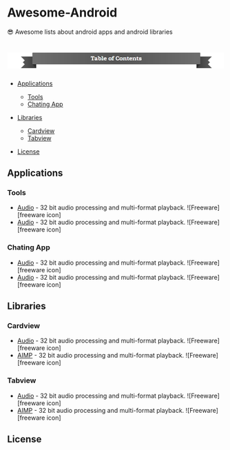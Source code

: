 # Awesome-Android
😎 Awesome lists about android apps and android libraries


# <img src="https://raw.githubusercontent.com/Awesome-Windows/Awesome/master/media/chrome_2016-06-11_19-02-31.png" alt="table of contents">

<!-- vim-markdown-toc GFM -->

- [Applications](#applications)
  - [Tools](#tools)
  - [Chating App](#chating-app)


- [Libraries](#setup)
  - [Cardview](#cardview)
  - [Tabview](#tabview)
  
- [License](#license)

<!-- vim-markdown-toc -->

## Applications

### Tools

- [Audio](http://www.aimp.ru/) - 32 bit audio processing and multi-format playback. ![Freeware][freeware icon]
- [Audio](http://www.aimp.ru/) - 32 bit audio processing and multi-format playback. ![Freeware][freeware icon]

### Chating App

- [Audio](http://www.aimp.ru/) - 32 bit audio processing and multi-format playback. ![Freeware][freeware icon]
- [Audio](http://www.aimp.ru/) - 32 bit audio processing and multi-format playback. ![Freeware][freeware icon]

## Libraries

### Cardview

- [Audio](http://www.aimp.ru/) - 32 bit audio processing and multi-format playback. ![Freeware][freeware icon]
- [AIMP](http://www.aimp.ru/) - 32 bit audio processing and multi-format playback. ![Freeware][freeware icon]

### Tabview

- [Audio](http://www.aimp.ru/) - 32 bit audio processing and multi-format playback. ![Freeware][freeware icon]
- [AIMP](http://www.aimp.ru/) - 32 bit audio processing and multi-format playback. ![Freeware][freeware icon]

## License


